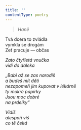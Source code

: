 ```yaml
---
title: ''
contentType: poetry
---
```


<section>

> 

> _Haně_

Tvá dcera to zvládla  
vymkla se drogám  
Zeť pracuje — občas

_Zato čtyřletá vnučka  
vidí do daleka_

</section>

<section>

_„Babi až se zas narodíš  
a budeš mít děti  
nezapomeň jim kupovat v lékárně  
ty mokré papírky  
Jsou moc dobré  
na prdelky“_

</section>

<section>

_Vidíš  
alespoň víš  
co tě čeká_

</section>
